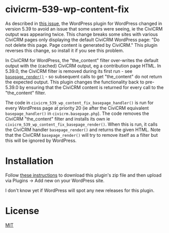 # civicrm-539-wp-content-fix

As described in [this issue](https://lab.civicrm.org/dev/wordpress/-/issues/107), the WordPress plugin for WordPress changed in version 5.39 to
avoid an issue that some users were seeing, ie the CiviCRM output was appearing twice. This change breaks some sites with various CiviCRM pages
only displaying the default CiviCRM WordPress page: "Do not delete this page. Page content is generated by CiviCRM." 
This plugin reverses this change, so install it if you see this problem.

In CiviCRM for WordPress, the "the_content" filter over-writes the default output with the (cached) CiviCRM output, eg a contribution page HTML.
In 5.39.0, the CiviCRM filter is removed during its first run - see [`basepage_render()`](https://github.com/civicrm/civicrm-wordpress/blob/master/includes/civicrm.basepage.php#L523-L531) -
so subsequent calls to get "the_content" do not return the expected output. 
This plugin changes the functionality back to pre-5.39.0 by ensuring that the CiviCRM content is returned for every call to the "the_content" filter.

The code in `civicrm_539_wp_content_fix_basepage_handler()` is run for every WordPress page at priority 20 (ie after the CiviCRM equivalent 
`basepage_handler()` in `civicrm.basepage.php`). The code removes the CiviCRM "the_content" filter and installs its own ie
`civicrm_539_wp_content_fix_basepage_render()`.  When this is run, it calls the CiviCRM handler `basepage_render()` and returns the given HTML.
Note that the CiviCRM `basepage_render()` will try to remove itself as a filter but this will be ignored by WordPress.

# Installation

Follow [these instructions](https://www.wpbeginner.com/beginners-guide/how-to-install-wordpress-plugins-and-themes-from-github/) to download this
plugin's zip file and then upload via Plugins -> Add new on your WordPress site.

I don't know yet if WordPress will spot any new releases for this plugin.

# License

[MIT](LICENCE)
